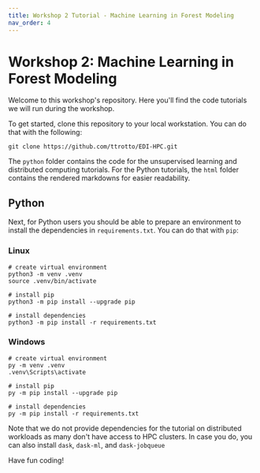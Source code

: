```yaml
---
title: Workshop 2 Tutorial - Machine Learning in Forest Modeling
nav_order: 4
---
```


# Workshop 2: Machine Learning in Forest Modeling
 
Welcome to this workshop's repository. Here you'll find the code tutorials we will run during the workshop.

To get started, clone this repository to your local workstation. You can do that with the following:

```{shell}
git clone https://github.com/ttrotto/EDI-HPC.git
```

The `python` folder contains the code for the unsupervised learning and distributed computing tutorials. For the Python tutorials, the `html` folder contains the rendered markdowns for easier readability.

## Python

Next, for Python users you should be able to prepare an environment to install the dependencies in `requirements.txt`. You can do that with `pip`:

### Linux 

```{shell}
# create virtual environment
python3 -m venv .venv
source .venv/bin/activate

# install pip
python3 -m pip install --upgrade pip

# install dependencies
python3 -m pip install -r requirements.txt
```

### Windows

```{shell}
# create virtual environment
py -m venv .venv
.venv\Scripts\activate

# install pip
py -m pip install --upgrade pip

# install dependencies
py -m pip install -r requirements.txt
```

Note that we do not provide dependencies for the tutorial on distributed workloads as many don't have access to HPC clusters. In case you do, you can also install `dask`, `dask-ml`, and `dask-jobqueue` 

Have fun coding!